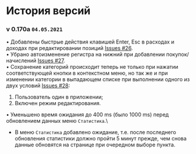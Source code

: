 # История версий
### v 0.170a ```04.05.2021```
• Добавлены быстрые действия клавишей Enter, Esc в расходах и доходах при редактировании позиций [Issues #26](/../../issues/26).\
• Убрано автоизменение регистра на нижний при добавлении покупок/начислений [Issues #27](/../../issues/27).\
• Сохранение категорий происходит теперь не только при нажатии соответствующей кнопки в контекстном меню, но так же и при изменении категории в выпадающем списке при выполнении одного из двух условий [Issues #28](/../../issues/28):
  1. Пользователь один в приложении;
  2. Включен режим редактирования.  
  
• Уменьшено время ожидания до 400 ms (было 1000 ms) перед обновлением данных меню ```Статистика```.\
* В меню ```Статистика``` добавлено ожидание, т.е. после последнего обновления статистики должно пройти 5 минут прежде, чем снова данные обновятся на странице при очередном выборе пункта.
